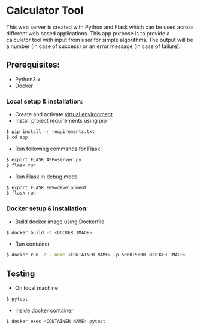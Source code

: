 # Calculator Tool
This web server is created with Python and Flask which can be used across different web based applications. This app purpose
is to provide a calculator tool with input from user for simple algorithms. The output will be a number (in case of
success) or an error message (in case of failure).

## Prerequisites:
*	Python3.x
*   Docker


### Local setup & installation:
*   Create and activate [virtual environment](https://packaging.python.org/tutorials/installing-packages/#creating-virtual-environments)
*   Install project requirements using pip
```sh
$ pip install -r requirements.txt
$ cd app
```
*   Run following commands for Flask:
```sh
$ export FLASK_APP=server.py
$ flask run
```
*   Run Flask in debug mode
```sh
$ export FLASK_ENV=development
$ flask run
```

### Docker setup & installation:
*   Build docker image using Dockerfile
```sh
$ docker build -t <DOCKER IMAGE> .
```
*   Run container
```sh
$ docker run -d --name <CONTAINER NAME> -p 5000:5000 <DOCKER IMAGE>
```

## Testing
*   On local machine
```sh
$ pytest
```
*   Inside docker container
```sh
$ docker exec <CONTAINER NAME> pytest 
```


